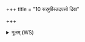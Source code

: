 +++
title = "10 सस्रुषीस्तदपसो दिवा"

+++
<details><summary>मूलम् (WS)</summary>

सस्रुषीस्तदपसो दिवा नक्तं च सस्रुषीः ।  
वरेण्यक्रतुरहमपो देवीरुप ब्रुवे ॥ १० ॥
</details>